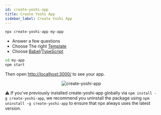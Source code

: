 ```yaml
---
id: create-yoshi-app
title: Create Yoshi App
sidebar_label: Create Yoshi App
---
```


```sh
npx create-yoshi-app my-app
```

- Answer a few questions
- Choose The right [Template](templates.md)
- Choose [Babel](https://babeljs.io/)/[TypeScript](https://www.typescriptlang.org/)

```sh
cd my-app
npm start
```

Then open [http://localhost:3000/](http://localhost:3000/) to see your app.

<p align='center'>
  <img src='https://yoshi-assets.surge.sh/create-yoshi-app.gif' alt='create-yoshi-app' />
</p>

:warning: If you've previously installed create-yoshi-app globally via `npm install -g create-yoshi-app`, we recommend you uninstall the package using `npm uninstall -g create-yoshi-app` to ensure that npx always uses the latest version.
